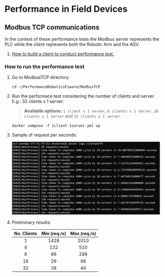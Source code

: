 # Performance in Field Devices

## Modbus TCP communications

In the context of these performance tests the Modbus server represents the PLC while the client represents both the Robotic Arm and the AGV.

1. [How to build a client to conduct performance test.](../ModbusTCP/README.md)

### How to run the performance test

1. Go to ModbusTCP directory:

   ```console
   cd ~/PerformanceRoboticsFiware/ModbusTCP
   ```

2. Run the performace test considering the number of clients and server. E.g.: 32 clients x 1 server:

    > **Available options:** `1 client x 1 server`, `8 clients x 1 server`, `16 clients x 1 server` and `32 clients x 1 server`.

   ```console
   docker compose -f 1client-1server.yml up
   ```

3. Sample of request per seconds:

   ![image](./images/req_x_sec.jpg)

4. Preliminary results:

   | No. Clients | Min (req./s) | Max (req./s) |
   |:-----------:|:------------:|:------------:|
   |      1      |     1428     |     2010     |
   |      4      |      132     |      510     |
   |      8      |      66      |      286     |
   |      16     |      29      |      98      |
   |      32     |      38      |      44      |

